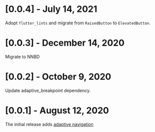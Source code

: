 # [0.0.4] - July 14, 2021

Adopt `flutter_lints` and migrate from `RaisedButton` to `ElevatedButton`.

# [0.0.3] - December 14, 2020

Migrate to NNBD

# [0.0.2] - October 9, 2020

Update adaptive_breakpoint dependency.

# [0.0.1] - August 12, 2020

The initial release adds [adaptive navigation](https://material.io/design/layout/responsive-layout-grid.html#ui-regions)
